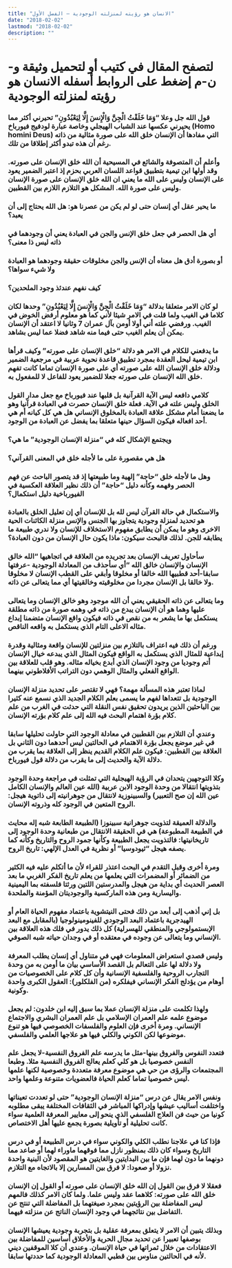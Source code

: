 ```yaml
---
title: "الانسان هو رؤيته لمنزلته الوجودية – الفصل الأول"
date: "2018-02-02"
lastmod: "2018-02-02"
description: ""
---
```

# **لتصفح المقال في كتيب أو لتحميل وثيقة و-ن-م إضغط على الروابط أسفله** **الانسان هو رؤيته لمنزلته الوجودية**

### قول الله جل وعلا “وَمَا خَلَقْتُ الْجِنَّ وَالْإِنسَ إِلَّا لِيَعْبُدُونِ” تحيرني أكثر مما يحيرني عكسها عند الشباب الهيجلي وخاصة عبارة لودفيج فيورباخ (Homo homini Deus) التي مفادها أن الإنسان خلق الله على صورة مثالية من ذاته رغم أن هذه تبدو أكثر إطلاقا من تلك.

### وأعلم أن المتصوفة والشائع في المسيحية أن الله خلق الإنسان على صورته. وقد أولها ابن تيمية بتطبيق قواعد اللسان العربي بحزم إذ اعتبر الضمير يعود على الإنسان وليس على الله ما يعني ان الله خلق الإنسان على صورة الإنسان وليس على صورة الله. المشكل هو التلازم اللازم بين القطبين.

### ما يحير عقل أي إنسان حتى لو لم يكن من عصرنا هو: هل الله يحتاج إلى أن يعبد؟

### أي هل الحصر في جعل خلق الإنس والجن في العبادة يعني أن وجودهما في ذاته ليس ذا معنى؟

### أو بصورة أدق هل معناه أن الإنس والجن مخلوقات حقيقة وجودهما هو العبادة ولا شيء سواها؟

### كيف نفهم عندئذ وجود الملحدين؟

### لو كان الامر متعلقا بدلالة “وَمَا خَلَقْتُ الْجِنَّ وَالْإِنسَ إِلَّا لِيَعْبُدُونِ” وحدها لكان كلاما في الغيب ولما قلت في الامر شيئا لأني كما هو معلوم أرفض الخوض في الغيب. ورفضي علته أني أولا أومن بآل عمران 7 وثانيا لا اعتقد أن الإنسان يمكن أن يعلم الغيب حتى فيما منه شاهد فضلا عما ليس بشاهد.

### ما يدفعني للكلام في الامر هو دلالة “خلق الإنسان على صورته” وكيف قرأها ابن تيمية ليحل العقدة بمجرد تطبيق قاعدة نحوية عربية في مرجعية الضمير ودلالة خلق الإنسان الله على صورته أي على صورة الإنسان تماما كانت تفهم خلق الله الإنسان على صورته جعلا للضمير يعود للفاعل لا للمفعول به.

### كلامي دافعه ليس الآية القرآنية بل قلبها عند فيورباخ مع جعل مدار القول الخلق وليس علته في الآية. فعلة خلق الإنسان حصرت في العبادة قرآنيا وهو ما يضعنا أمام مشكل علاقة العبادة بالمخلوق الإنساني هل هي كل كيانه أم هي أحد افعاله فيكون السؤال حينها متعلقا بما يفضل عن العبادة من الوجود.

### ويجتمع الإشكال كله في “منزلة الإنسان الوجودية” ما هي؟

### هل هي مقصورة على ما لأجله خلق في المعنى القرآني؟

### وهل ما لأجله خلق “حاجة” إلهية وما طبيعتها إذ قد يتصور الباحث عن فهم الحصر وفهمه وكأنه دليل “حاجة” أن ذلك نظير العلاقة العكسية في الفيورباخية دليل استكمال؟

### والاستكمال في حالة القرآن ليس لله بل للإنسان أي إن تعليل الخلق بالعبادة هو تحديد لمنزلة وجودية يتجاوز بها الجنس والإنس منزلة الكائنات الحية الاخرى وهو ما يمكن أن يطابق مفهوم الاستخلاف للإنسان ولا ندري طبيعة ما يطابقه للجن. لذلك فالبحث سيكون: ماذا يكون حال الإنسان من دون العبادة؟

### سأحاول تعريف الإنسان بعد تجريده من العلاقة في اتجاهيها “الله خالق الإنسان والإنسان خالق الله “أي سأحذف من المعادلة الوجودية -عرفتها سابقا-أحد قطبيها الله خالقا أو مخلوقا وأبقي على القطب الإنسان لا مخلوقا ولا خالقا بل الإنسان مجردا من مخلوقيته وخالقيتها أي مما يتعالى عن ذاته.

### وما يتعالى عن ذاته الحقيقي يعني أن الله موجود وهو خالق الإنسان وما يتعالى عليها وهما هو أن الإنسان يبدع من ذاته في وهمه صورة من ذاته مطلقة يستكمل بها ما يشعر به من نقص في ذاته فيكون واقع الإنسان متضمنا إبداع مثاله الاعلى التام الذي يستكمل به واقعه الناقص.

### ورغم أن ذلك فيه اعتراف بالتلازم بين منزلتين للإنسان واقعة ومثالية وقدرة إبداعية للمثال الذي يستكمل به الواقع فيكون المثال الذي يبدعه خيال الإنسان أتم وجوديا من وجود الإنسان الذي أبدع بخياله مثاله. وهو قلب للعلاقة بين الواقع الفعلي والمثال الوهمي دون التراتب الأفلاطوني بينهما.

### لماذا تعتبر هذه المسألة مهمة؟ فهي لا تقتصر على تحديد منزلة الإنسان الوجودية بل تتعداها لفهم ما يسمى بعلم الكلام الجديد الذي نسمع عنه كثيرا بين الباحثين الذين يريدون تحقيق نفس النقلة التي حدثت في الغرب من علم كلام بؤرة اهتمام البحث فيه الله إلى علم كلام بؤرته الإنسان.

### وعندي أن التلازم بين القطبين في معادلة الوجود التي حاولت تحليلها سابقا في غير موضع يجعل بؤرة الاهتمام في الحالتين ليس أحدهما دون الثاني بل العلاقة بين القطبين: فيكون علم الكلام القديم ينظر إلى العلاقة بما يقرب من دلالة الآية والحديث إلى ما يقرب من دلالة قول فيورباخ.

### وكلا التوجهين يتحدان في الرؤية الهيجلية التي تمثلت في مراجعة وحدة الوجود بتذويتها انتقالا من وحدة الوجود الابن عربية (الله عين العالم والإنسان الكامل عين الله إن صح التعبير) والسبينوزية لانتقال من جوهرانيته إلى ذاتوية هيجل: الروح المتعين في الوجود كله وذروته الإنسان.

### والدلالة العميقة لتذويت جوهرانية سبينوزا (الطبيعة الطابعة شبه إله محايث في الطبيعة المطبوعة) هي في الحقيقة الانتقال من طبعانية وحدة الوجود إلى تاريخانيتها: فالتذويت يجعل الطبيعة وكأنها جمود الروح والتاريخ وكأنه كما يصفه هيجل “ثيودوسيا” أو نظرية في العدل الإلهي: تاريخ الروح.

### ومرة أخرى وقبل التقدم في البحث اعتذر للقراء لأن ما أتكلم عليه فيه الكثير من الضمائر أو المضمرات التي يعلمها من يعلم تاريخ الفكر الغربي ما بعد العصر الحديث أي بداية من هيجل والمدرستين اللتين ورثتا فلسفته بما اليمينية واليسارية ومن هذه الماركسية والوجوديتان المؤمنة والملحدة.

### بل إني أذهب إلى أبعد من ذلك فحتى النيتشوية باعتماد مفهوم الحياة العام أو الهيدجرية باعتماد البعد الوجودي للفينومينولوجيا (بالمقابل مع البعد الإبستمولوجي والمنطقي للهسرلية) كل ذلك يدور في فلك هذه العلاقة بين الإنساني وما يتعالى عن وجوده في معتقده أو في وجدان حياته شبه الصوفي.

### وليس قصدي استعراض المعلومات فهي في متناول أي إنسان يطلب المعرفة ولا دلالة لها على التعالم بل القصد الأساسي بيان ما أومن به من وحدة التجارب الروحية والفلسفية الإنسانية وأن كل كلام على الخصوصيات من أوهام من يؤدلج الفكر الإنساني فيفلكره (من الفلكلور): العقول الكبرى واحدة وكونية.

### ولهذا تكلمت على منزلة الإنسان عملا بما سبق إليه ابن خلدون: لم يجعل موضوع علمه علم العمران الإسلامي بل علم العمران البشري والاجتماع الإنساني. ومرة أخرى فإن العلوم والفلسفات الخصوصي فيها هو تنوع موضوعها لكن الكوني والكلي فيها هو علاجها العلمي والفلسفي.

### فتعدد النفوس والفروق بينها-مثل ما يدرسه علم الفروق النفسية-لا يجعل علم النفس خصوصيا بل هو كلي كعلم يعالج الفروق النفسية مثلا. وطبعا المجتمعات والرؤى من حي هي موضوع معرفة متعددة وخصوصية لكنها علمها ليس خصوصيا تماما كعلم الحياة فالعضويات متنوعة وعلمها واحد.

### ونفس الامر يقال عن درس “منزلة الإنسان الوجودية” حتى لو تعددت تعيناتها واختلفت أساليب عيشها وإدراكها المباشر في الثقافات المختلفة يبقى مطلوبه كونيا من حيث فن العلاج الفلسفي الذي ينحو إلى معايير المعرفة العلمية سواء كانت تحليلية أو تأويلية بصورة يجمع عليها أهل الاختصاص.

### فإذا كنا في علاجنا نطلب الكلي والكوني سواء في درس الطبيعة أو في درس التاريخ وسواء كان ذلك بمنظور نازل مما فوقهما ماوراء لهما أو صاعد مما دونهما ما دون لهما فإن ما بين البدايتين والغايتين هو المقصود لأن البنية واحدة نزولا أو صعودا: لا فرق بين المسارين إلا بالاتجاه مع التلازم.

### فعقلا لا فرق بين القول إن الله خلق الإنسان على صورته أو القول إن الإنسان خلق الله على صورته: كلاهما عقد وليس علما. ولما كان الامر كذلك فالمهم ليس المفاضلة بين الرؤيتين بمجرد صيغتهما بل المفاضلة التي تنتج عن التفاضل بين نتائجهما في وجود الإنسان الناتج عن منزلته فيهما.

### وبذلك يتبين أن الامر لا يتعلق بمعرفة عقلية بل بتجربة وجودية يعيشها الإنسان بوصفها تعبيرا عن تحديد مجال الحرية والأخلاق أساسين للمفاضلة بين الاعتقادات من خلال ثمراتها في حياة الإنسان. وعندي أن كلا الموقفين ديني لأنه في الحالتين مناوس بين قطبي المعادلة الوجودية كما حددتها سابقا.

###